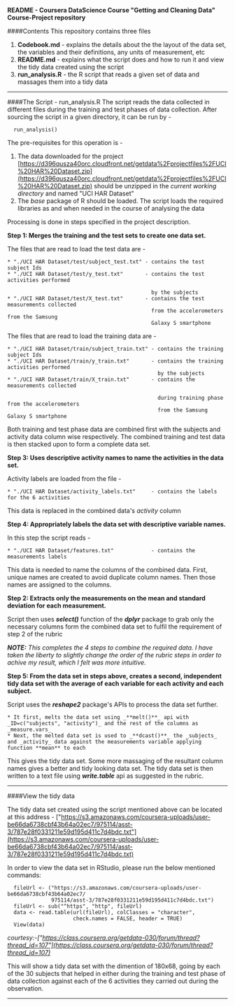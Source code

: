 **README - Coursera DataScience Course "Getting and Cleaning Data" Course-Project repository**


####Contents
This repository contains three files

1. **Codebook.md** -    explains the details about the the layout of the data set, the variables and their definitions, any units of measurement, etc
2. **README.md** -      explains what the script does and how to run it and view the tidy data created using the script
3. **run_analysis.R** - the R script that reads a given set of data and massages them into a tidy data

--------------------------------------------------------------------------------------------


####The Script - run_analysis.R
The script reads the data collected in different files during the training and test phases of data collection.
After sourcing the script in a given directory, it can be run by - 
```{r}
  run_analysis()
```
The pre-requisites for this operation is -

1. The data downloaded for the project [https://d396qusza40orc.cloudfront.net/getdata%2Fprojectfiles%2FUCI%20HAR%20Dataset.zip](https://d396qusza40orc.cloudfront.net/getdata%2Fprojectfiles%2FUCI%20HAR%20Dataset.zip) should be unzipped in the _current working directory_ and named "UCI HAR Dataset"
2. The _base_ package of R should be loaded. The script loads the required libraries as and when needed in the course of analysing the data


Processing is done in steps specified in the project description.

**Step 1: Merges the training and the test sets to create one data set.**

The files that are read to load the test data are -

	* "./UCI HAR Dataset/test/subject_test.txt" - contains the test subject Ids
	* "./UCI HAR Dataset/test/y_test.txt"       - contains the test activities performed

	                                              by the subjects
	* "./UCI HAR Dataset/test/X_test.txt"       - contains the test measurements collected 
	                                              from the accelerometers from the Samsung 
	                                              Galaxy S smartphone


The files that are read to load the training data are -

	* "./UCI HAR Dataset/train/subject_train.txt" - contains the training subject Ids
	* "./UCI HAR Dataset/train/y_train.txt"       - contains the training activities performed 
	                                                by the subjects
	* "./UCI HAR Dataset/train/X_train.txt"       - contains the measurements collected 

	                                                during training phase from the accelerometers 
	                                                from the Samsung Galaxy S smartphone


Both training and test phase data are combined first with the subjects and activity data column wise respectively. The combined training and test data is then stacked upon to form a complete data set. 



**Step 3: Uses descriptive activity names to name the activities in the data set.**

Activity labels are loaded from the file -

	* "./UCI HAR Dataset/activity_labels.txt"     - contains the labels for the 6 activities
This data is replaced in the combined data's _activity_ column



**Step 4: Appropriately labels the data set with descriptive variable names.**

In this step the script reads - 

	* "./UCI HAR Dataset/features.txt"            - contains the measurements labels
This data is needed to name the columns of the combined data. First, unique names are created to avoid duplicate column names. Then those names are assigned to the columns.



**Step 2: Extracts only the measurements on the mean and standard deviation for each measurement.**

Script then uses _**select()**_ function of the _**dplyr**_ package to grab only the necessary columns form the combined data set to fulfil the requirement of step 2 of the rubric


_**NOTE:** This completes the 4 steps to combine the required data. I have taken the liberty to slightly change the order of the rubric steps in order to achive my result, which I felt was more intuitive._



**Step 5: From the data set in steps above, creates a second, independent tidy data set with the average of each variable for each activity and each subject.**

Script uses the _**reshape2**_ package's APIs to process the data set further.

	* It first, melts the data set using _**melt()**_ api with _ID=c("subjects", "activity")_ and the rest of the columns as _measure.vars_
	* Next, the melted data set is used to _**dcast()**_ the _subjects_ and _activity_ data against the measurements variable applying function **mean** to each

This gives the tidy data set. Some more massaging of the resultant column names gives a better and tidy looking data set.
The tidy data set is then written to a text file using _**write.table**_ api as suggested in the rubric.


--------------------------------------------------------------------------------------------


####View the tidy data

The tidy data set created using the script mentioned above can be located at this address -
["https://s3.amazonaws.com/coursera-uploads/user-be66da6738cbf43b64a02ec7/975114/asst-3/787e28f0331211e59d195d411c7d4bdc.txt"](https://s3.amazonaws.com/coursera-uploads/user-be66da6738cbf43b64a02ec7/975114/asst-3/787e28f0331211e59d195d411c7d4bdc.txt)

In order to view the data set in RStudio, please run the below mentioned commands:
```{r}
  fileUrl <- ("https://s3.amazonaws.com/coursera-uploads/user-be66da6738cbf43b64a02ec7/
              975114/asst-3/787e28f0331211e59d195d411c7d4bdc.txt")
  fileUrl <- sub("^https", "http", fileUrl)
  data <- read.table(url(fileUrl), colClasses = "character", 
                     check.names = FALSE, header = TRUE)
  View(data)
```
*courtesy:-["https://class.coursera.org/getdata-030/forum/thread?thread_id=107"](https://class.coursera.org/getdata-030/forum/thread?thread_id=107)*

This will show a tidy data set with the dimention of 180x68, going by each of the 30 subjects that helped in either during the training and test phase of data collection against each of the 6 activities they carried out during the observation.    

--------------------------------------------------------------------------------------------


